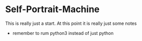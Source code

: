 # Self-Portrait-Machine
This is really just a start. At this point it is really just some notes

* remember to rum python3 instead of just python
